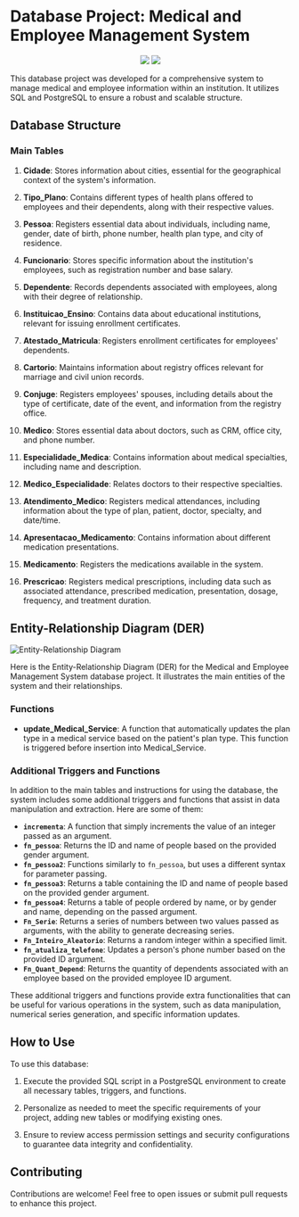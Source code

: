 # Database Project: Medical and Employee Management System

<p align="center">
  <img src="http://img.shields.io/static/v1?label=STATUS&message=DONE&color=GREEN&style=for-the-badge"/>
  <img src="http://img.shields.io/static/v1?label=postgresql&message=12.x&color=blue&style=for-the-badge&logo=postgresql"/>
</p>

This database project was developed for a comprehensive system to manage medical and employee information within an institution. It utilizes SQL and PostgreSQL to ensure a robust and scalable structure.

## Database Structure

### Main Tables

1. **Cidade**: Stores information about cities, essential for the geographical context of the system's information.

2. **Tipo_Plano**: Contains different types of health plans offered to employees and their dependents, along with their respective values.

3. **Pessoa**: Registers essential data about individuals, including name, gender, date of birth, phone number, health plan type, and city of residence.

4. **Funcionario**: Stores specific information about the institution's employees, such as registration number and base salary.

5. **Dependente**: Records dependents associated with employees, along with their degree of relationship.

6. **Instituicao_Ensino**: Contains data about educational institutions, relevant for issuing enrollment certificates.

7. **Atestado_Matricula**: Registers enrollment certificates for employees' dependents.

8. **Cartorio**: Maintains information about registry offices relevant for marriage and civil union records.

9. **Conjuge**: Registers employees' spouses, including details about the type of certificate, date of the event, and information from the registry office.

10. **Medico**: Stores essential data about doctors, such as CRM, office city, and phone number.

11. **Especialidade_Medica**: Contains information about medical specialties, including name and description.

12. **Medico_Especialidade**: Relates doctors to their respective specialties.

13. **Atendimento_Medico**: Registers medical attendances, including information about the type of plan, patient, doctor, specialty, and date/time.

14. **Apresentacao_Medicamento**: Contains information about different medication presentations.

15. **Medicamento**: Registers the medications available in the system.

16. **Prescricao**: Registers medical prescriptions, including data such as associated attendance, prescribed medication, presentation, dosage, frequency, and treatment duration.

## Entity-Relationship Diagram (DER)

![Entity-Relationship Diagram](https://github.com/guiipedroso/health_plan/blob/main/Diagrama%20ER%20de%20banco%20de%20dados%20(Plano%20de%20Sa%C3%BAde).svg)

Here is the Entity-Relationship Diagram (DER) for the Medical and Employee Management System database project. It illustrates the main entities of the system and their relationships.

### Functions

- **update_Medical_Service**: A function that automatically updates the plan type in a medical service based on the patient's plan type. This function is triggered before insertion into Medical_Service.

### Additional Triggers and Functions

In addition to the main tables and instructions for using the database, the system includes some additional triggers and functions that assist in data manipulation and extraction. Here are some of them:

- **`incrementa`**: A function that simply increments the value of an integer passed as an argument.
- **`fn_pessoa`**: Returns the ID and name of people based on the provided gender argument.
- **`fn_pessoa2`**: Functions similarly to `fn_pessoa`, but uses a different syntax for parameter passing.
- **`fn_pessoa3`**: Returns a table containing the ID and name of people based on the provided gender argument.
- **`fn_pessoa4`**: Returns a table of people ordered by name, or by gender and name, depending on the passed argument.
- **`Fn_Serie`**: Returns a series of numbers between two values passed as arguments, with the ability to generate decreasing series.
- **`Fn_Inteiro_Aleatorio`**: Returns a random integer within a specified limit.
- **`fn_atualiza_telefone`**: Updates a person's phone number based on the provided ID argument.
- **`Fn_Quant_Depend`**: Returns the quantity of dependents associated with an employee based on the provided employee ID argument.

These additional triggers and functions provide extra functionalities that can be useful for various operations in the system, such as data manipulation, numerical series generation, and specific information updates.

## How to Use

To use this database:

1. Execute the provided SQL script in a PostgreSQL environment to create all necessary tables, triggers, and functions.

2. Personalize as needed to meet the specific requirements of your project, adding new tables or modifying existing ones.

3. Ensure to review access permission settings and security configurations to guarantee data integrity and confidentiality.

## Contributing

Contributions are welcome! Feel free to open issues or submit pull requests to enhance this project.
